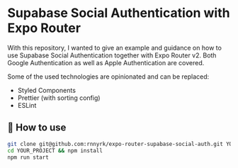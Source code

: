 # Supabase Social Authentication with Expo Router

With this repository, I wanted to give an example and guidance on how to use Supabase Social Authentication together with Expo Router v2. Both Google Authentication as well as Apple Authentication are covered.

Some of the used technologies are opinionated and can be replaced:

- Styled Components
- Prettier (with sorting config)
- ESLint

## 🚀 How to use

```sh
git clone git@github.com:rnnyrk/expo-router-supabase-social-auth.git YOUR_PROJECT
cd YOUR_PROJECT && npm install
npm run start
```
